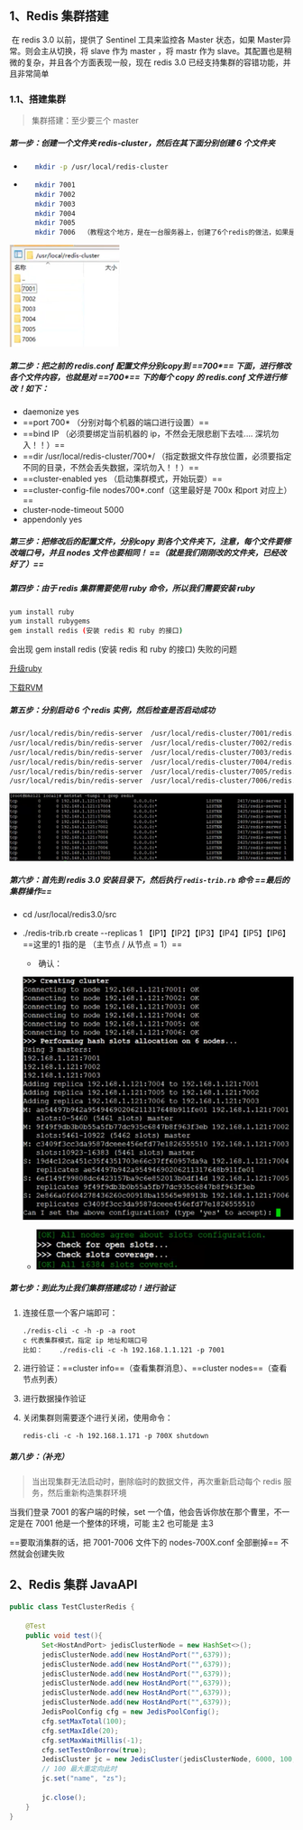 ## 1、Redis 集群搭建

​	在 redis 3.0 以前，提供了  Sentinel 工具来监控各 Master 状态，如果 Master异常。则会主从切换，将 slave 作为 master ，将 mastr 作为 slave。其配置也是稍微的复杂，并且各个方面表现一般，现在 redis 3.0 已经支持集群的容错功能，并且非常简单

### 1.1、搭建集群

> 集群搭建：至少要三个 master

##### 第一步：创建一个文件夹  redis-cluster，然后在其下面分别创建 6 个文件夹

+ ```sh
     mkdir -p /usr/local/redis-cluster
     ```

+ ```sh
     mkdir 7001 
     mkdir 7002
     mkdir 7003
     mkdir 7004 
     mkdir 7005
     mkdir 7006  （教程这个地方，是在一台服务器上，创建了6个redis的做法，如果是不同服务器，不需要这样）
     ```

![image-20200802193524119](images/redis%20%E7%8E%AF%E5%A2%83%E6%90%AD%E5%BB%BA.png)

#####  第二步：把之前的 redis.conf 配置文件分别copy到 ==700*== 下面，进行修改各个文件内容，也就是对  ==700*==   下的每个 copy 的 redis.conf  文件进行修改！如下：

+ daemonize   yes
+ ==port 700*  （分别对每个机器的端口进行设置）==
+ ==bind  IP （必须要绑定当前机器的 ip，不然会无限悲剧下去哇....  深坑勿入！！）==
+ ==dir /usr/local/redis-cluster/700*/  （指定数据文件存放位置，必须要指定不同的目录，不然会丢失数据，深坑勿入！！）==
+ ==cluster-enabled yes （启动集群模式，开始玩耍）==
+ ==cluster-config-file nodes700*.conf（这里最好是 700x 和port 对应上）==
+ cluster-node-timeout 5000
+ appendonly yes

##### 第三步：把修改后的配置文件，分别copy 到各个文件夹下，注意，每个文件要修改端口号，并且 nodes 文件也要相同！ ==（就是我们刚刚改的文件夹，已经改好了）==

##### 第四步：由于 redis 集群需要使用 ruby 命令，所以我们需要安装 ruby

```sh
yum install ruby
yum install rubygems
gem install redis (安装 redis 和 ruby 的接口)
```

会出现  gem install redis (安装 redis 和 ruby 的接口)  失败的问题

[升级ruby](https://blog.csdn.net/wildwolf_001/article/details/107672073)

[下载RVM](https://blog.csdn.net/Wjhsmart/article/details/85290474)

##### 第五步：分别启动 6 个 redis 实例，然后检查是否启动成功

```sh
/usr/local/redis/bin/redis-server  /usr/local/redis-cluster/7001/redis.conf
/usr/local/redis/bin/redis-server  /usr/local/redis-cluster/7002/redis.conf
/usr/local/redis/bin/redis-server  /usr/local/redis-cluster/7003/redis.conf
/usr/local/redis/bin/redis-server  /usr/local/redis-cluster/7004/redis.conf
/usr/local/redis/bin/redis-server  /usr/local/redis-cluster/7005/redis.conf
/usr/local/redis/bin/redis-server  /usr/local/redis-cluster/7006/redis.conf
```

![image-20200802193850618](images/redis%20%E5%90%AF%E5%8A%A8.png)

##### 第六步：首先到 redis 3.0 安装目录下，然后执行  `redis-trib.rb`  命令                     ==最后的集群操作==

+ cd /usr/local/redis3.0/src

+ ./redis-trib.rb  create --replicas 1 【IP1】【IP2】【IP3】【IP4】【IP5】【IP6】  ==这里的1 指的是   （主节点   /    从节点 = 1）==

     + ​	确认：

     ![image-20200802194520761](images/redis%20%E5%90%AF%E5%8A%A82.png)

     + ![image-20200802194741267](images/redis%20%E5%90%AF%E5%8A%A83.png)



##### 第七步：到此为止我们集群搭建成功！进行验证

1. 连接任意一个客户端即可： 

     ```
     ./redis-cli -c -h -p -a root 
     c 代表集群模式，指定 ip 地址和端口号
     比如：    ./redis-cli -c -h 192.168.1.1.121 -p 7001
     ```

2. 进行验证：==cluster info==（查看集群消息）、==cluster nodes==（查看节点列表）

3. 进行数据操作验证

4. 关闭集群则需要逐个进行关闭，使用命令：

     ```
     redis-cli -c -h 192.168.1.171 -p 700X shutdown
     ```

##### 第八步：（补充）

> 当出现集群无法启动时，删除临时的数据文件，再次重新启动每个 redis 服务，然后重新构造集群环境

当我们登录  7001 的客户端的时候，set 一个值，他会告诉你放在那个曹里，不一定是在 7001 他是一个整体的环境，可能  主2  也可能是 主3



==要取消集群的话，把  7001-7006  文件下的  nodes-700X.conf 全部删掉==  不然就会创建失败

## 2、Redis 集群 JavaAPI

```java
public class TestClusterRedis {

    @Test
    public void test(){
        Set<HostAndPort> jedisClusterNode = new HashSet<>();
        jedisClusterNode.add(new HostAndPort("",6379));
        jedisClusterNode.add(new HostAndPort("",6379));
        jedisClusterNode.add(new HostAndPort("",6379));
        jedisClusterNode.add(new HostAndPort("",6379));
        jedisClusterNode.add(new HostAndPort("",6379));
        jedisClusterNode.add(new HostAndPort("",6379));
        JedisPoolConfig cfg = new JedisPoolConfig();
        cfg.setMaxTotal(100);
        cfg.setMaxIdle(20);
        cfg.setMaxWaitMillis(-1);
        cfg.setTestOnBorrow(true);
        JedisCluster jc = new JedisCluster(jedisClusterNode, 6000, 100, cfg);
		// 100 最大重定向此时
        jc.set("name", "zs");
        
        jc.close();
    }
}
```